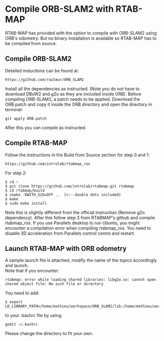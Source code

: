 # Compile ORB-SLAM2 with RTAB-MAP
RTAB-MAP has provided with the option to compile with ORB-SLAM2 using ORB's odometry. But no binary installation is available so RTAB-MAP has to be compiled from source.

## Compile ORB-SLAM2
Detailed instuctions can be found at: 
```
https://github.com/raulmur/ORB_SLAM2
```
Install all the dependencies as instructed. (Note you do not have to download DBoW2 and g2o as they are included inside ORB). Before compiling ORB-SLAM2, a patch needs to be applied. Download the ORB.patch and copy it inside the ORB directory and open the directory in terminal:
```
git apply ORB.patch
```
After this you can compile as instructed. 

## Compile RTAB-MAP
Follow the instructions in the Build from Source section for step 0 and 1:
```
https://github.com/introlab/rtabmap_ros
```
For step 2:
```
$ cd ~
$ git clone https://github.com/introlab/rtabmap.git rtabmap
$ cd rtabmap/build
$ cmake -DWITH_G2O=OFF ..  [<---double dots included]
$ make
$ sudo make install
```
Note this is slightly different from the official instruction (Remove g2o dependency). After this follow step 3 from RTABMAP's github and compile rtabmap_ros. If you use Parallels desktop to run Ubuntu, you might encounter a compilation error when compiling rtabmap_ros. You need to disable 3D acceleration from Parallels control centre and restart. 

## Launch RTAB-MAP with ORB odometry
A sample launch file is attached, modify the name of the topics accordingly and launch. <br/>
Note that if you encounter:
```
rtabmap: error while loading shared libraries: libg2o.so: cannot open shared object file: No such file or directory
```
You need to add:
```
$ export LD_LIBRARY_PATH=/home/mathieu/workspace/ORB_SLAM2/lib:/home/mathieu/workspace/ORB_SLAM2/Thirdparty/g2o/lib:/home/mathieu/workspace/ORB_SLAM2/Thirdparty/DBoW2/lib:$LD_LIBRARY_PATH
```
to your .bashrc file by using:
```
gedit ~/.bashrc
```
Please change the directory to fit your own.
